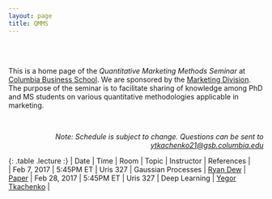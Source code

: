 ```yaml
---
layout: page
title: QMMS
---
```


<br>
<br>

This is a home page of the *Quantitative Marketing Methods Seminar* at [Columbia Business School](http://www8.gsb.columbia.edu/). We are sponsored by the [Marketing Division](http://www8.gsb.columbia.edu/faculty-research/divisions/marketing). The purpose of the seminar is to facilitate sharing of knowledge among PhD and MS students on various quantitative methodologies applicable in marketing.

<br>

<p class="message" align="right">
  <i>Note: Schedule is subject to change. Questions can be sent to <a href="mailto:ytkachenko21@gsb.columbia.edu">ytkachenko21@gsb.columbia.edu</a></i>
</p>

<style>
.lecture tr:last-child {
  color: green;
}
.lecture tr:first-child {
  font-weight: bold;
}
</style>

{: .table  .lecture :}
| Date         | Time      | Room     | Topic              | Instructor | References |                           
| Feb 7, 2017  | 5:45PM ET | Uris 327 | Gaussian Processes | [Ryan Dew](http://www.rtdew.com/) | [Paper](http://doi.org/10.1098/rsta.2011.0550)
| Feb 28, 2017 | 5:45PM ET | Uris 327 | Deep Learning      | [Yegor Tkachenko](http://www.yegortkachenko.com/) |



